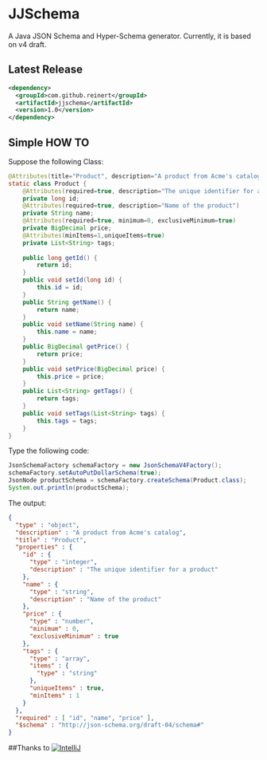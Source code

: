 JJSchema
===============

A Java JSON Schema and Hyper-Schema generator.
Currently, it is based on v4 draft.

Latest Release
----------------

```xml
<dependency>
  <groupId>com.github.reinert</groupId>
  <artifactId>jjschema</artifactId>
  <version>1.0</version>
</dependency>
```

Simple HOW TO
----------------

Suppose the following Class:

```java
@Attributes(title="Product", description="A product from Acme's catalog")
static class Product {
	@Attributes(required=true, description="The unique identifier for a product")
	private long id;
	@Attributes(required=true, description="Name of the product")
	private String name;
	@Attributes(required=true, minimum=0, exclusiveMinimum=true)
	private BigDecimal price;
	@Attributes(minItems=1,uniqueItems=true)
	private List<String> tags;
	
	public long getId() {
		return id;
	}
	public void setId(long id) {
		this.id = id;
	}
	public String getName() {
		return name;
	}	
	public void setName(String name) {
		this.name = name;
	}
	public BigDecimal getPrice() {
		return price;
	}
	public void setPrice(BigDecimal price) {
		this.price = price;
	}
	public List<String> getTags() {
		return tags;
	}
	public void setTags(List<String> tags) {
		this.tags = tags;
	}
}
```

Type the following code:

```java
JsonSchemaFactory schemaFactory = new JsonSchemaV4Factory();
schemaFactory.setAutoPutDollarSchema(true);
JsonNode productSchema = schemaFactory.createSchema(Product.class);
System.out.println(productSchema);
```

The output:

```json
{
  "type" : "object",
  "description" : "A product from Acme's catalog",
  "title" : "Product",
  "properties" : {
    "id" : {
      "type" : "integer",
      "description" : "The unique identifier for a product"
    },
    "name" : {
      "type" : "string",
      "description" : "Name of the product"
    },
    "price" : {
      "type" : "number",
      "minimum" : 0,
      "exclusiveMinimum" : true
    },
    "tags" : {
      "type" : "array",
      "items" : {
        "type" : "string"
      },
      "uniqueItems" : true,
      "minItems" : 1
    }
  },
  "required" : [ "id", "name", "price" ],
  "$schema" : "http://json-schema.org/draft-04/schema#"
}
```

##Thanks to
[![IntelliJ](https://lh6.googleusercontent.com/--QIIJfKrjSk/UJJ6X-UohII/AAAAAAAAAVM/cOW7EjnH778/s800/banner_IDEA.png)](http://www.jetbrains.com/idea/index.html)
